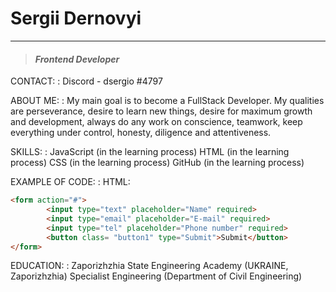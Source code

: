 # **Sergii Dernovyi**
---
>#### _Frontend Developer_

CONTACT:
: Discord - dsergio #4797

ABOUT ME:
: My main goal is to become a FullStack Developer.
My qualities are perseverance, desire to learn new things, desire for maximum growth and development, always do any work on conscience, teamwork, keep everything under control, honesty, diligence and attentiveness.

SKILLS:
: JavaScript (in the learning process)
HTML (in the learning process)
CSS (in the learning process)
GitHub (in the learning process)

EXAMPLE OF CODE:
: HTML:
```html
<form action="#">
		<input type="text" placeholder="Name" required>
		<input type="email" placeholder="E-mail" required>
		<input type="tel" placeholder="Phone number" required>
		<button class= "button1" type="Submit">Submit</button>
</form>
```

EDUCATION:
: Zaporizhzhia State Engineering Academy (UKRAINE, Zaporizhzhia)
Specialist Engineering (Department of Civil Engineering)

